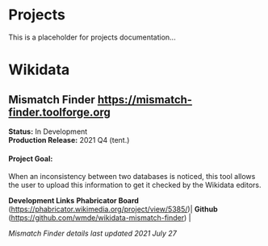 # Projects

This is a placeholder for projects documentation...

# Wikidata

## **Mismatch Finder** https://mismatch-finder.toolforge.org

**Status:**    In Development       
**Production Release:**  2021 Q4 (tent.)  

#### **Project Goal:**

When an inconsistency between two databases is noticed, this tool allows the user to upload this information to get it checked by the Wikidata editors. 
    

**Development Links**
**Phabricator Board** (https://phabricator.wikimedia.org/project/view/5385/)|
**Github** (https://github.com/wmde/wikidata-mismatch-finder) |

_Mismatch Finder details last updated 2021 July 27_
